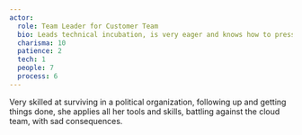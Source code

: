 ```yaml
---
actor:
  role: Team Leader for Customer Team
  bio: Leads technical incubation, is very eager and knows how to pressure
  charisma: 10
  patience: 2
  tech: 1
  people: 7
  process: 6
---
```

Very skilled at surviving in a political organization, following up and getting things done, 
she applies all her tools and skills, battling against the cloud team, with sad consequences.
